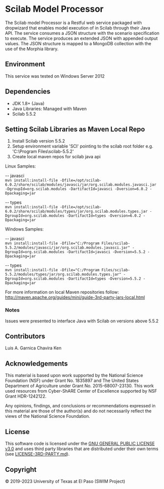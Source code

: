 # Scilab Model Processor

The Scilab model Processor is a Restful web service packaged with dropwizard that enables model execution of in Scilab through their Java API. 
The service consumes a JSON structure with the scenario specification to execute. The service produces an extended JSON with appended output values.
The JSON structure is mapped to a MongoDB collection with the use of 
the Morphia library. 

## Environment
This service was tested on Windows Server 2012

## Dependencies
+ JDK 1.8+ (Java)
+ Java Libraries: Managed with Maven
+ Scilab 5.5.2 


## Setting Scilab Libraries as Maven Local Repo

1. Install Scilab version 5.5.2
2. Setup environment variable 'SCI' pointing to the scilab root folder e.g. 'C:\Program Files\scilab-5.5.2'
3. Create local maven repos for scilab java api

Linux Samples: 

-- javasci  
`mvn install:install-file -Dfile=/opt/scilab-6.0.2/share/scilab/modules/javasci/jar/org.scilab.modules.javasci.jar -DgroupId=org.scilab.modules -DartifactId=javasci -Dversion=6.0.2 -Dpackaging=jar`

-- types  
`mvn install:install-file -Dfile=/opt/scilab-6.0.2/share/scilab/modules/types/jar/org.scilab.modules.types.jar -DgroupId=org.scilab.modules -DartifactId=types -Dversion=6.0.2 -Dpackaging=jar`

Windows Samples:     

-- javasci  
`mvn install:install-file -Dfile="C:/Program Files/scilab-5.5.2/modules/javasci/jar/org.scilab.modules.javasci.jar" -DgroupId=org.scilab.modules -DartifactId=javasci -Dversion=5.5.2 -Dpackaging=jar`

-- types  
`mvn install:install-file -Dfile="C:/Program Files/scilab-5.5.2/modules/types/jar/org.scilab.modules.types.jar" -DgroupId=org.scilab.modules -DartifactId=types -Dversion=5.5.2 -Dpackaging=jar`

For more information on local Maven repositories follow:
<http://maven.apache.org/guides/mini/guide-3rd-party-jars-local.html>

### Notes
Issues were presented to interface Java with Scilab on versions above 5.5.2

## Contributors
Luis A. Garnica Chavira
Ken 

## Acknowledgements
This material is based upon work supported by the National Science Foundation (NSF) under Grant No. 1835897 and The United States Department of Agriculture under Grant No. 2015-68007-23130. This work used resources from Cyber-ShARE Center of Excellence supported by NSF Grant HDR-1242122. 

Any opinions, findings, and conclusions or recommendations expressed in this material are those of the author(s) and do not necessarily reflect the views of the National Science Foundation. 

## License
This software code is licensed under the [GNU GENERAL PUBLIC LICENSE v3.0](https://github.com/iLink-CyberShARE/SWIM-IT/blob/master/LICENSE) and uses third party libraries that are distributed under their own terms (see [LICENSE-3RD-PARTY.md](./LICENSE-3RD-PARTY.md)).

## Copyright
© 2019-2023 University of Texas at El Paso (SWIM Project) 

